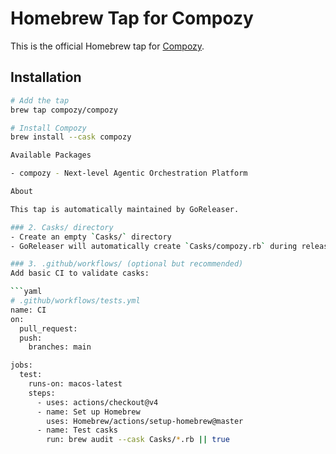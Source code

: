 # Homebrew Tap for Compozy

This is the official Homebrew tap for [Compozy](https://github.com/compozy/compozy).

## Installation

````bash
# Add the tap
brew tap compozy/compozy

# Install Compozy
brew install --cask compozy

Available Packages

- compozy - Next-level Agentic Orchestration Platform

About

This tap is automatically maintained by GoReleaser.

### 2. Casks/ directory
- Create an empty `Casks/` directory
- GoReleaser will automatically create `Casks/compozy.rb` during releases

### 3. .github/workflows/ (optional but recommended)
Add basic CI to validate casks:

```yaml
# .github/workflows/tests.yml
name: CI
on:
  pull_request:
  push:
    branches: main

jobs:
  test:
    runs-on: macos-latest
    steps:
      - uses: actions/checkout@v4
      - name: Set up Homebrew
        uses: Homebrew/actions/setup-homebrew@master
      - name: Test casks
        run: brew audit --cask Casks/*.rb || true
````
